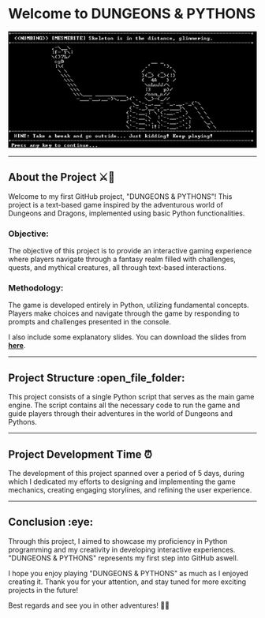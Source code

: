 <div align="left">
  <h1>Welcome to DUNGEONS & PYTHONS</h1>

   <img src="pictures/dnp_front.jpg" alt="Front Image">

---

<div style="text-align: left;">
  <h2>About the Project ⚔️🐍	</h2>

  <p>
    Welcome to my first GitHub project, "DUNGEONS & PYTHONS"! This project is a text-based game inspired by the adventurous world of Dungeons and Dragons, implemented using basic Python functionalities.
  </p>
  
  <h3>Objective:</h3>
  <p>
    The objective of this project is to provide an interactive gaming experience where players navigate through a fantasy realm filled with challenges, quests, and mythical creatures, all through text-based interactions.
  </p>
  
<h3>Methodology:</h3>
  <p>
    The game is developed entirely in Python, utilizing fundamental concepts. Players make choices and navigate through the game by responding to prompts and challenges presented in the console.
  </p>

<p>
  I also include some explanatory slides. You can download the slides from <strong><a href="https://github.com/TonioDominguez/Dungeons_and_Pythons/blob/main/slides/Presentaci%C3%B3n%20Dungeons%20%26%20Pythons.pdf">here</a></strong>.
</p>

---

<div style="text-align: left;">
<h2>Project Structure :open_file_folder:</h2>

<p>
  This project consists of a single Python script that serves as the main game engine. The script contains all the necessary code to run the game and guide players through their adventures in the world of Dungeons and Pythons.
</p>


---

<div style="text-align: left;">
<h2>Project Development Time ⏰ </h2>

<p>
    The development of this project spanned over a period of 5 days, during which I dedicated my efforts to designing and implementing the game mechanics, creating engaging storylines, and refining the user experience.
  </p>

---

<div style="text-align: left;">
  <h2>Conclusion :eye:</h2>

  <p>
   Through this project, I aimed to showcase my proficiency in Python programming and my creativity in developing interactive experiences. "DUNGEONS & PYTHONS" represents my first step into GitHub aswell.
  </p>

  <p>
    I hope you enjoy playing "DUNGEONS & PYTHONS" as much as I enjoyed creating it. Thank you for your attention, and stay tuned for more exciting projects in the future!
  </p>

  <p>
    Best regards and see you in other adventures! 🎲🐍
  </p>

